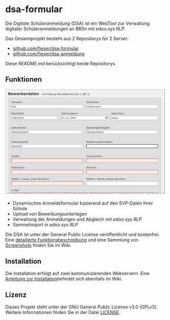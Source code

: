 # dsa-formular
Die *Digitale Schüleranmeldung* (DSA) ist ein WebTool zur Verwaltung digitaler Schüleranmeldungen an BBSn mit edoo.sys RLP.

Das Gesamtprojekt besteht aus 2 Repositorys für 2 Server:
- [github.com/fieser/dsa-formular](github.com/fieser/dsa-formular)
- [github.com/fieser/dsa-anmeldung](github.com/fieser/dsa-anmeldung)

Diese README.md berücksichtigt beide Repositorys.



## Funktionen
![Screenshot](images/formular.gif)
- Dynamisches Anmeldeformular basierend auf den SVP-Daten Ihrer Schule
- Upload von Bewerbungsunterlagen
- Verwaltung der Anmeldungen und Abgleich mit *edoo.sys RLP*
- Sammelimport in *edoo.sys RLP*

Die DSA ist unter der General Public License veröffentlicht und kostenfrei.
Eine [detailierte Funktionsbeschreibung][def] und eine Sammlung von [Screenshots][def] finden Sie im Wiki.

## Installation
Die Installation erfolgt auf zwei kommunizierenden Webservern. Eine [Anleitung zur Installation][def]befindet sich ebenfalls im Wiki.

## Lizenz
Dieses Projekt steht unter der GNU General Public License v3.0 (GPLv3). Weitere Informationen finden Sie in der Datei [LICENSE](./LICENSE.txt).


[def]: https://github.com/fieser/dsa-verwaltung/wiki